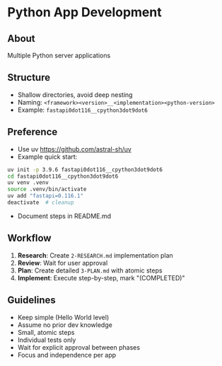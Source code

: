 # Python App Development

## About
Multiple Python server applications

## Structure
- Shallow directories, avoid deep nesting
- Naming: `<framework><version>__<implementation><python-version>`
- Example: `fastapi0dot116__cpython3dot9dot6`

## Preference
- Use uv https://github.com/astral-sh/uv
- Example quick start:
```bash
uv init -p 3.9.6 fastapi0dot116__cpython3dot9dot6
cd fastapi0dot116__cpython3dot9dot6
uv venv .venv
source .venv/bin/activate
uv add "fastapi=0.116.1"
deactivate  # cleanup
```
- Document steps in README.md

## Workflow
1. **Research**: Create `2-RESEARCH.md` implementation plan
2. **Review**: Wait for user approval
3. **Plan**: Create detailed `3-PLAN.md` with atomic steps
4. **Implement**: Execute step-by-step, mark "(COMPLETED)"

## Guidelines
- Keep simple (Hello World level)
- Assume no prior dev knowledge
- Small, atomic steps
- Individual tests only
- Wait for explicit approval between phases
- Focus and independence per app